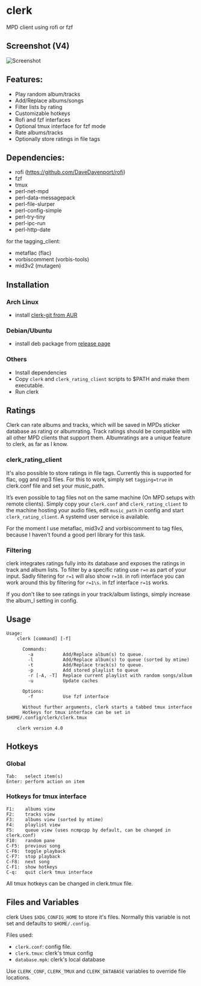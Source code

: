 # clerk

MPD client using rofi or fzf

## Screenshot (V4)
![Screenshot](https://pic.53280.de/clerk.png)

## Features:

* Play random album/tracks
* Add/Replace albums/songs
* Filter lists by rating
* Customizable hotkeys
* Rofi and fzf interfaces
* Optional tmux interface for fzf mode
* Rate albums/tracks
* Optionally store ratings in file tags

## Dependencies:

* rofi (https://github.com/DaveDavenport/rofi)
* fzf
* tmux
* perl-net-mpd
* perl-data-messagepack
* perl-file-slurper
* perl-config-simple
* perl-try-tiny
* perl-ipc-run
* perl-http-date

for the tagging_client:
* metaflac (flac)
* vorbiscomment (vorbis-tools)
* mid3v2 (mutagen)


## Installation

### Arch Linux

* install [clerk-git from AUR](https://aur.archlinux.org/packages/clerk-git/)

### Debian/Ubuntu

* install deb package from [release page](https://github.com/carnager/clerk/releases)

### Others

* Install dependencies
* Copy `clerk` and `clerk_rating_client` scripts to $PATH and make them executable.
* Run clerk

## Ratings

Clerk can rate albums and tracks, which will be saved in MPDs sticker database as rating or albumrating.
Track ratings should be compatible with all other MPD clients that support them.
Albumratings are a unique feature to clerk, as far as I know.

### clerk_rating_client

It's also possible to store ratings in file tags. Currently this is supported for flac, ogg and mp3 files.
For this to work, simply set `tagging=true` in clerk.conf file and set your music_path.

It’s even possible to tag files not on the same machine (On MPD setups with remote clients).
Simply copy your `clerk.conf` and `clerk_rating_client` to the machine hosting your audio files, edit `music_path`
in config and start `clerk_rating_client`. A systemd user service is available.

For the moment I use metaflac, mid3v2 and vorbiscomment to tag files, because I haven't found a good perl library
for this task.

### Filtering

clerk integrates ratings fully into its database and exposes the ratings in track and album lists.
To filter by a specific rating use `r=n` as part of your input. Sadly filtering for `r=1` will also show `r=10`.
in rofi interface you can work around this by filtering for `r=1\s`. in fzf interface `r=1$` works.

If you don't like to see ratings in your track/album listings, simply increase the album_l setting in config.

## Usage

```
Usage:
    clerk [command] [-f]

      Commands:
        -a           Add/Replace album(s) to queue.
        -l           Add/Replace album(s) to queue (sorted by mtime)
        -t           Add/Replace track(s) to queue.
        -p           Add stored playlist to queue
        -r [-A, -T]  Replace current playlist with random songs/album
        -u           Update caches

      Options:
        -f           Use fzf interface

      Without further arguments, clerk starts a tabbed tmux interface
      Hotkeys for tmux interface can be set in $HOME/.config/clerk/clerk.tmux

    clerk version 4.0
```

## Hotkeys

### Global

```
Tab:   select item(s)
Enter: perform action on item
```

### Hotkeys for tmux interface

```
F1:    albums view
F2:    tracks view
F3:    albums view (sorted by mtime)
F4:    playlist view
F5:    queue view (uses ncmpcpp by default, can be changed in clerk.conf)
F10:   random pane
C-F5:  previous song
C-F6:  toggle playback
C-F7:  stop playback
C-F8:  next song
C-F1:  show hotkeys
C-q:   quit clerk tmux interface
```

All tmux hotkeys can be changed in clerk.tmux file.

## Files and Variables

clerk Uses `$XDG_CONFIG_HOME` to store it's files. Normally this variable is not set
and defaults to `$HOME/.config`.

Files used:

* `clerk.conf`:   config file.
* `clerk.tmux`:   clerk's tmux config
* `database.mpk`: clerk's local database

Use `CLERK_CONF`, `CLERK_TMUX` and `CLERK_DATABASE` variables to override file locations.
